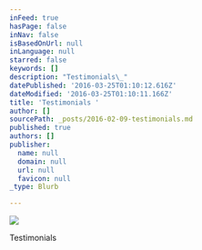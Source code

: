 ```yaml
---
inFeed: true
hasPage: false
inNav: false
isBasedOnUrl: null
inLanguage: null
starred: false
keywords: []
description: "Testimonials\_"
datePublished: '2016-03-25T01:10:12.616Z'
dateModified: '2016-03-25T01:10:11.166Z'
title: 'Testimonials '
author: []
sourcePath: _posts/2016-02-09-testimonials.md
published: true
authors: []
publisher:
  name: null
  domain: null
  url: null
  favicon: null
_type: Blurb

---
```

![](https://the-grid-user-content.s3-us-west-2.amazonaws.com/d00b5e08-33d7-4265-aff9-421dad2b381b.jpg)

Testimonials